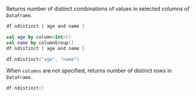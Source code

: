 [//]: # (title: distinctCount)

<!---IMPORT org.jetbrains.kotlinx.dataframe.samples.api.Access-->

Returns number of distinct combinations of values in selected columns of `DataFrame`.

<!---FUN countDistinctColumns-->
<tabs>
<tab title="Properties">

```kotlin
df.ndistinct { age and name }
```

</tab>
<tab title="Accessors">

```kotlin
val age by column<Int>()
val name by columnGroup()
df.ndistinct { age and name }
```

</tab>
<tab title="Strings">

```kotlin
df.ndistinct("age", "name")
```

</tab></tabs>
<!---END-->

When `columns` are not specified, returns number of distinct rows in `DataFrame`.

<!---FUN countDistinct-->
<tabs>
<tab title="Properties">

```kotlin
df.ndistinct()
```

</tab></tabs>
<!---END-->
